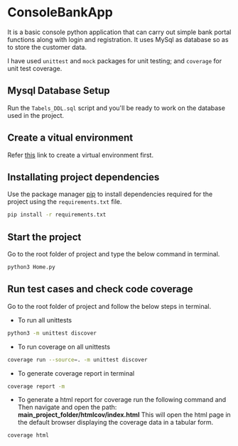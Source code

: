 # ConsoleBankApp
It is a basic console python application that can carry out simple bank portal functions along with login and registration. It uses MySql as database so as to store the customer data. 

I have used ```unittest``` and ```mock``` packages for unit testing; and ```coverage``` for unit test coverage.

## Mysql Database Setup

Run the ```Tabels_DDL.sql``` script and you'll be ready to work on the database used in the project.

## Create a vitual environment
Refer [this](https://uoa-eresearch.github.io/eresearch-cookbook/recipe/2014/11/26/python-virtual-env/) link to create a virtual environment first.


## Installating project dependencies

Use the package manager [pip](https://pip.pypa.io/en/stable/) to install dependencies required for the project using the ```requirements.txt``` file.

```bash
pip install -r requirements.txt
```

## Start the project

Go to the root folder of project and type the below command in terminal.

```bash
python3 Home.py

```

## Run test cases and check code  coverage

Go to the root folder of project and follow the below steps in terminal.

- To run all unittests
```bash
python3 -m unittest discover

```

- To run coverage on all unittests
```bash
coverage run --source=. -m unittest discover

```

- To generate coverage report in terminal
```bash
coverage report -m

```

- To generate a html report for coverage run the following command and Then navigate and open the path:  **main_project_folder/htmlcov/index.html**
This will open the html page in the default browser displaying the coverage data in a tabular form. 
```bash
coverage html

```
